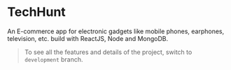 # TechHunt
An E-commerce app for electronic gadgets like mobile phones, earphones, television, etc. build with ReactJS, Node and MongoDB.
> To see all the features and details of the project, switch to `development` branch.

